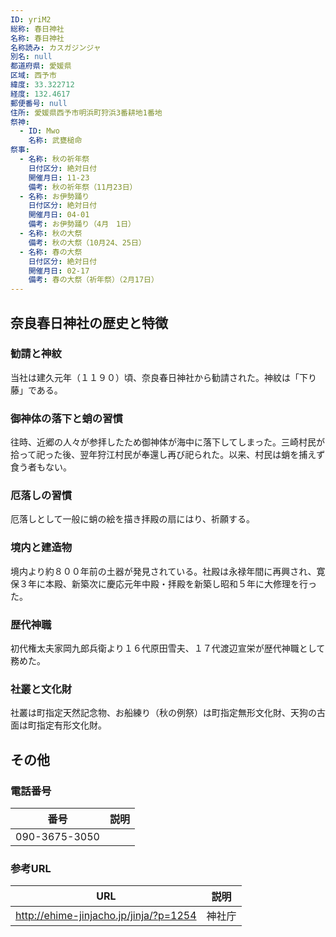 ```yaml
---
ID: yriM2
総称: 春日神社
名称: 春日神社
名称読み: カスガジンジャ
別名: null
都道府県: 愛媛県
区域: 西予市
緯度: 33.322712
経度: 132.4617
郵便番号: null
住所: 愛媛県西予市明浜町狩浜3番耕地1番地
祭神:
  - ID: Mwo
    名称: 武甕槌命
祭事:
  - 名称: 秋の祈年祭
    日付区分: 絶対日付
    開催月日: 11-23
    備考: 秋の祈年祭（11月23日）
  - 名称: お伊勢踊り
    日付区分: 絶対日付
    開催月日: 04-01
    備考: お伊勢踊り（4月　1日）
  - 名称: 秋の大祭
    備考: 秋の大祭（10月24、25日）
  - 名称: 春の大祭
    日付区分: 絶対日付
    開催月日: 02-17
    備考: 春の大祭（祈年祭）（2月17日）
---
```


## 奈良春日神社の歴史と特徴

### 勧請と神紋

当社は建久元年（１１９０）頃、奈良春日神社から勧請された。神紋は「下り藤」である。

### 御神体の落下と蛸の習慣

往時、近郷の人々が参拝したため御神体が海中に落下してしまった。三崎村民が拾って祀った後、翌年狩江村民が奉還し再び祀られた。以来、村民は蛸を捕えず食う者もない。

### 厄落しの習慣

厄落しとして一般に蛸の絵を描き拝殿の扇にはり、祈願する。

### 境内と建造物

境内より約８００年前の土器が発見されている。社殿は永禄年間に再興され、寛保３年に本殿、新築次に慶応元年中殿・拝殿を新築し昭和５年に大修理を行った。

### 歴代神職

初代権太夫家岡九郎兵衛より１６代原田雪夫、１７代渡辺宣栄が歴代神職として務めた。

### 社叢と文化財

社叢は町指定天然記念物、お船練り（秋の例祭）は町指定無形文化財、天狗の古面は町指定有形文化財。

## その他

### 電話番号

| 番号          | 説明 |
| ------------- | ---- |
| 090-3675-3050 |      |

### 参考URL

| URL                                    | 説明   |
| -------------------------------------- | ------ |
| http://ehime-jinjacho.jp/jinja/?p=1254 | 神社庁 |
